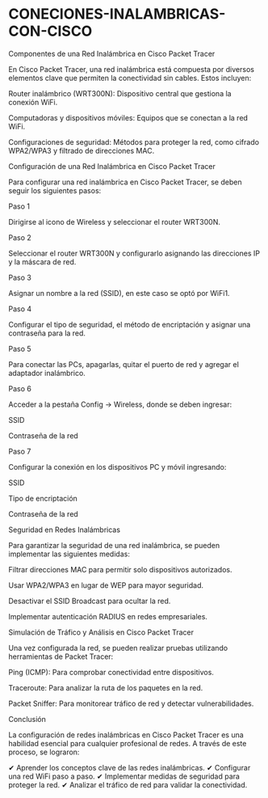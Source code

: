 # CONECIONES-INALAMBRICAS-CON-CISCO
Componentes de una Red Inalámbrica en Cisco Packet Tracer

En Cisco Packet Tracer, una red inalámbrica está compuesta por diversos elementos clave que permiten la conectividad sin cables. Estos incluyen:

Router inalámbrico (WRT300N): Dispositivo central que gestiona la conexión WiFi.

Computadoras y dispositivos móviles: Equipos que se conectan a la red WiFi.

Configuraciones de seguridad: Métodos para proteger la red, como cifrado WPA2/WPA3 y filtrado de direcciones MAC.

Configuración de una Red Inalámbrica en Cisco Packet Tracer

Para configurar una red inalámbrica en Cisco Packet Tracer, se deben seguir los siguientes pasos:

Paso 1

Dirigirse al icono de Wireless y seleccionar el router WRT300N.

Paso 2

Seleccionar el router WRT300N y configurarlo asignando las direcciones IP y la máscara de red.

Paso 3

Asignar un nombre a la red (SSID), en este caso se optó por WiFi1.

Paso 4

Configurar el tipo de seguridad, el método de encriptación y asignar una contraseña para la red.

Paso 5

Para conectar las PCs, apagarlas, quitar el puerto de red y agregar el adaptador inalámbrico.

Paso 6

Acceder a la pestaña Config → Wireless, donde se deben ingresar:

SSID

Contraseña de la red

Paso 7

Configurar la conexión en los dispositivos PC y móvil ingresando:

SSID

Tipo de encriptación

Contraseña de la red

Seguridad en Redes Inalámbricas

Para garantizar la seguridad de una red inalámbrica, se pueden implementar las siguientes medidas:

Filtrar direcciones MAC para permitir solo dispositivos autorizados.

Usar WPA2/WPA3 en lugar de WEP para mayor seguridad.

Desactivar el SSID Broadcast para ocultar la red.

Implementar autenticación RADIUS en redes empresariales.

Simulación de Tráfico y Análisis en Cisco Packet Tracer

Una vez configurada la red, se pueden realizar pruebas utilizando herramientas de Packet Tracer:

Ping (ICMP): Para comprobar conectividad entre dispositivos.

Traceroute: Para analizar la ruta de los paquetes en la red.

Packet Sniffer: Para monitorear tráfico de red y detectar vulnerabilidades.

Conclusión

La configuración de redes inalámbricas en Cisco Packet Tracer es una habilidad esencial para cualquier profesional de redes. A través de este proceso, se lograron:

✔ Aprender los conceptos clave de las redes inalámbricas.
✔ Configurar una red WiFi paso a paso.
✔ Implementar medidas de seguridad para proteger la red.
✔ Analizar el tráfico de red para validar la conectividad.

